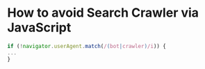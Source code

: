 # How to avoid Search Crawler via JavaScript

```javascript
if (!navigator.userAgent.match(/(bot|crawler)/i)) {
...
}
```